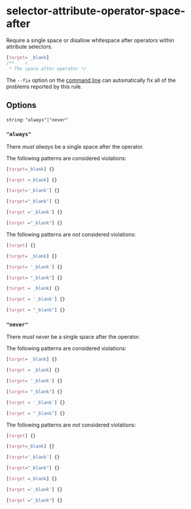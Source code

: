 # selector-attribute-operator-space-after

Require a single space or disallow whitespace after operators within attribute selectors.

```css
[target= _blank]
/**    ↑
 * The space after operator */
```

The `--fix` option on the [command line](../../../docs/user-guide/cli.md#autofixing-errors) can automatically fix all of the problems reported by this rule.

## Options

`string`: `"always"|"never"`

### `"always"`

There *must always* be a single space after the operator.

The following patterns are considered violations:

```css
[target=_blank] {}
```

```css
[target =_blank] {}
```

```css
[target='_blank'] {}
```

```css
[target="_blank"] {}
```

```css
[target ='_blank'] {}
```

```css
[target ="_blank"] {}
```

The following patterns are *not* considered violations:

```css
[target] {}
```

```css
[target= _blank] {}
```

```css
[target= '_blank'] {}
```

```css
[target= "_blank"] {}
```

```css
[target = _blank] {}
```

```css
[target = '_blank'] {}
```

```css
[target = "_blank"] {}
```

### `"never"`

There *must never* be a single space after the operator.

The following patterns are considered violations:

```css
[target= _blank] {}
```

```css
[target = _blank] {}
```

```css
[target= '_blank'] {}
```

```css
[target= "_blank"] {}
```

```css
[target = '_blank'] {}
```

```css
[target = "_blank"] {}
```

The following patterns are *not* considered violations:

```css
[target] {}
```

```css
[target=_blank] {}
```

```css
[target='_blank'] {}
```

```css
[target="_blank"] {}
```

```css
[target =_blank] {}
```

```css
[target ='_blank'] {}
```

```css
[target ="_blank"] {}
```
